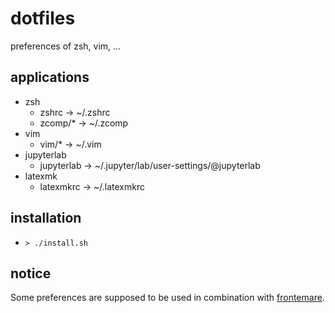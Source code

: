 # dotfiles

preferences of zsh, vim, ...

## applications

* zsh
    * zshrc -> ~/.zshrc
    * zcomp/* -> ~/.zcomp
* vim
    * vim/* -> ~/.vim
* jupyterlab
    * jupyterlab -> ~/.jupyter/lab/user-settings/@jupyterlab
* latexmk
    * latexmkrc -> ~/.latexmkrc

## installation

* `> ./install.sh`

## notice

Some preferences are supposed to be used in combination with [frontemare](https://github.com/tetutaro/frontemare).
